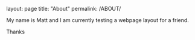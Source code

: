 layout: page
title: "About"
permalink: /ABOUT/

My name is Matt and I am currently testing a webpage layout for a friend.

Thanks
